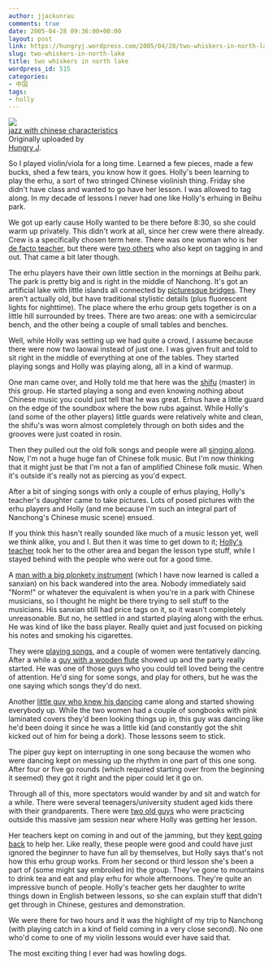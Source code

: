 ```yaml
---
author: jjackunrau
comments: true
date: 2005-04-28 09:36:00+00:00
layout: post
link: https://hungryj.wordpress.com/2005/04/28/two-whiskers-in-north-lake/
slug: two-whiskers-in-north-lake
title: two whiskers in north lake
wordpress_id: 515
categories:
- 中国
tags:
- holly
---
```


[![](http://photos8.flickr.com/10668544_9a20cb5d2c_m.jpg)](http://www.flickr.com/photos/hungry_j/10668544/)   
 [jazz with chinese characteristics](http://www.flickr.com/photos/hungry_j/10668544/)    
 Originally uploaded by   
[Hungry J](http://www.flickr.com/people/hungry_j/). 

So I played violin/viola for a long time.  Learned a few pieces, made a few bucks, shed a few tears, you know how it goes.  Holly's been learning to play the erhu, a sort of two stringed Chinese violinish thing.  Friday she didn't have class and wanted to go have her lesson.  I was allowed to tag along.  In my decade of lessons I never had one like Holly's erhuing in Beihu park.  
  
We got up early cause Holly wanted to be there before 8:30, so she could warm up privately.  This didn't work at all, since her crew were there already.  Crew is a specifically chosen term here.  There was one woman who is her [de facto teacher](http://www.flickr.com/photos/hungry_j/10663381/), but there were [two others](http://www.flickr.com/photos/hungry_j/10663369/) who also kept on tagging in and out.  That came a bit later though.  
  
The erhu players have their own little section in the mornings at Beihu park.  The park is pretty big and is right in the middle of Nanchong.  It's got an artificial lake with little islands all connected by [picturesque bridges](http://www.flickr.com/photos/hungry_j/10668577/).  They aren't actually old, but have traditional stylistic details (plus fluorescent lights for nighttime).  The place where the erhu group gets together is on a little hill surrounded by trees.  There are two areas: one with a semicircular bench, and the other being a couple of small tables and benches.  
  
Well, while Holly was setting up we had quite a crowd, I assume because there were now two laowai instead of just one.  I was given fruit and told to sit right in the middle of everything at one of the tables.  They started playing songs and Holly was playing along, all in a kind of warmup.    
  
One man came over, and Holly told me that here was the [shifu](http://www.flickr.com/photos/hungry_j/10663369/) (master) in this group.  He started playing a song and even knowing nothing about Chinese music you could just tell that he was great. Erhus have a little guard on the edge of the soundbox where the bow rubs against.  While Holly's (and some of the other players) little guards were relatively white and clean, the shifu's was worn almost completely through on both sides and the grooves were just coated in rosin.  
  
Then they pulled out the old folk songs and people were all [singing along](http://www.flickr.com/photos/hungry_j/10663362/).  Now, I'm not a huge huge fan of Chinese folk music.  But I'm now thinking that it might just be that I'm not a fan of amplified Chinese folk music.  When it's outside it's really not as piercing as you'd expect.     
  
After a bit of singing songs with only a couple of erhus playing, Holly's teacher's daughter came to take pictures.  Lots of posed pictures with the erhu players and Holly (and me because I'm such an integral part of Nanchong's Chinese music scene) ensued.  
  
If you think this hasn't really sounded like much of a music lesson yet, well we think alike, you and I.  But then it was time to get down to it; [Holly's teacher](http://www.flickr.com/photos/hungry_j/10668570/) took her to the other area and began the lesson type stuff, while I stayed behind with the people who were out for a good time.    
  
A [man with a big plonkety instrument](http://www.flickr.com/photos/hungry_j/10668519/) (which I have now learned is called a sanxian) on his back wandered into the area.  Nobody immediately said "Norm!" or whatever the equivalent is when you're in a park with Chinese musicians, so I thought he might be there trying to sell stuff to the musicians.  His sanxian still had price tags on it, so it wasn't completely unreasonable.  But no, he settled in and started playing along with the erhus.  He was kind of like the bass player.  Really quiet and just focused on picking his notes and smoking his cigarettes.  
  
They were [playing songs](http://www.flickr.com/photos/hungry_j/10668544/), and a couple of women were tentatively dancing.  After a while a [guy with a wooden flute](http://www.flickr.com/photos/hungry_j/10663374/) showed up and the party really started.  He was one of those guys who you could tell loved being the centre of attention.  He'd sing for some songs, and play for others, but he was the one saying which songs they'd do next.    
  
Another [little guy who knew his dancing](http://www.flickr.com/photos/hungry_j/10668554/) came along and started showing everybody up.  While the two women had a couple of songbooks with pink laminated covers they'd been looking things up in, this guy was dancing like he'd been doing it since he was a little kid (and constantly got the shit kicked out of him for being a dork).  Those lessons seem to stick.    
  
The piper guy kept on interrupting in one song because the women who were dancing kept on messing up the rhythm in one part of this one song.  After four or five go rounds (which required starting over from the beginning it seemed) they got it right and the piper could let it go on.  
  
Through all of this, more spectators would wander by and sit and watch for a while.  There were several teenagers/university student aged kids there with their grandparents.  There were [two old guys](http://photos5.flickr.com/10668537/) who were practicing outside this massive jam session near where Holly was getting her lesson.    
  
Her teachers kept on coming in and out of the jamming, but they [kept going back](http://www.flickr.com/photos/hungry_j/10663379/) to help her.  Like really, these people were good and could have just ignored the beginner to have fun all by themselves, but Holly says that's not how this erhu group works.  From her second or third lesson she's been a part of (some might say embroiled in) the group.  They've gone to mountains to drink tea and eat and play erhu for whole afternoons.  They're quite an impressive bunch of people.  Holly's teacher gets her daughter to write things down in English between lessons, so she can explain stuff that didn't get through in Chinese, gestures and demonstration.  
  
We were there for two hours and it was the highlight of my trip to Nanchong (with playing catch in a kind of field coming in a very close second).  No one who'd come to one of my violin lessons would ever have said that.  
  
The most exciting thing I ever had was howling dogs.  

